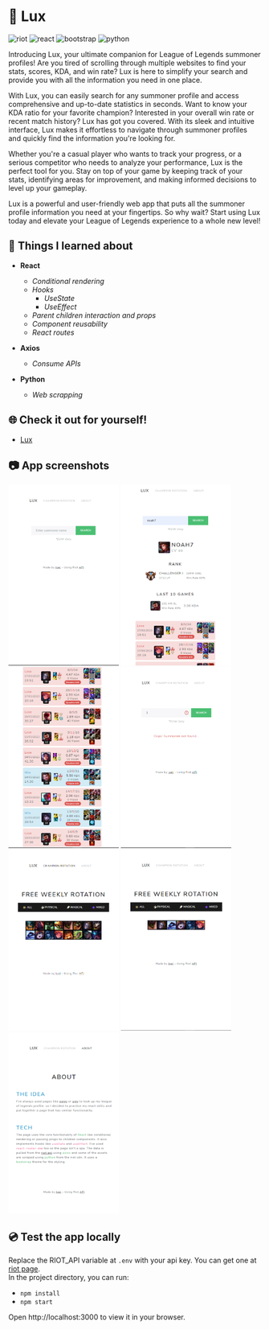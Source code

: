 

# 🌈 Lux
<img src="https://img.shields.io/badge/LOLAPI-D32936?style=for-the-badge&logo=riotgames&logoColor=white" alt="riot" style="max-width: 100%;"> <img src="https://img.shields.io/badge/React-20232A?style=for-the-badge&logo=react&logoColor=61DAFB" alt="react" style="max-width: 100%;"> <img src="https://img.shields.io/badge/Bootstrap-563D7C?style=for-the-badge&logo=bootstrap&logoColor=white" alt="bootstrap" style="max-width: 100%;"> <img src="https://img.shields.io/badge/Python-3776AB?style=for-the-badge&logo=python&logoColor=white" alt="python" style="max-width: 100%;"> 

Introducing Lux, your ultimate companion for League of Legends summoner profiles! Are you tired of scrolling through multiple websites to find your stats, scores, KDA, and win rate? Lux is here to simplify your search and provide you with all the information you need in one place.

With Lux, you can easily search for any summoner profile and access comprehensive and up-to-date statistics in seconds. Want to know your KDA ratio for your favorite champion? Interested in your overall win rate or recent match history? Lux has got you covered. With its sleek and intuitive interface, Lux makes it effortless to navigate through summoner profiles and quickly find the information you're looking for.

Whether you're a casual player who wants to track your progress, or a serious competitor who needs to analyze your performance, Lux is the perfect tool for you. Stay on top of your game by keeping track of your stats, identifying areas for improvement, and making informed decisions to level up your gameplay.

Lux is a powerful and user-friendly web app that puts all the summoner profile information you need at your fingertips. So why wait? Start using Lux today and elevate your League of Legends experience to a whole new level!

## 🚀 Things I learned about
- **React**

  - *Conditional rendering*
  - *Hooks*
    - *UseState*
    - *UseEffect*
  - *Parent children interaction and props*
  - *Component reusability*
  - *React routes*

- **Axios**

  - *Consume APIs*
  
- **Python**

  - *Web scrapping*
  
## 🌐 Check it out for yourself!
- [Lux](https://lux-stats.onrender.com/)
  
## 📷 App screenshots
<img src="https://github.com/JoelEncinas/Lux/blob/main/demo_imgs/demo1.PNG" alt="demo" width="220" height="360"/> <img src="https://github.com/JoelEncinas/Lux/blob/main/demo_imgs/demo2.PNG" alt="demo" width="220" height="360"/> <img src="https://github.com/JoelEncinas/Lux/blob/main/demo_imgs/demo3.PNG" alt="demo" width="220" height="360"/> <img src="https://github.com/JoelEncinas/Lux/blob/main/demo_imgs/demo4.PNG" alt="demo" width="220" height="360"/> <img src="https://github.com/JoelEncinas/Lux/blob/main/demo_imgs/demo5.PNG" alt="demo" width="220" height="360"/> <img src="https://github.com/JoelEncinas/Lux/blob/main/demo_imgs/demo6.PNG" alt="demo" width="220" height="360"/> <img src="https://github.com/JoelEncinas/Lux/blob/main/demo_imgs/demo7.PNG" alt="demo" width="220" height="360"/>


## 💿 Test the app locally

Replace the RIOT_API variable at `.env` with your api key. You can get one at [riot page](https://developer.riotgames.com/).  
In the project directory, you can run:

- `npm install`
- `npm start`

Open http://localhost:3000 to view it in your browser.
